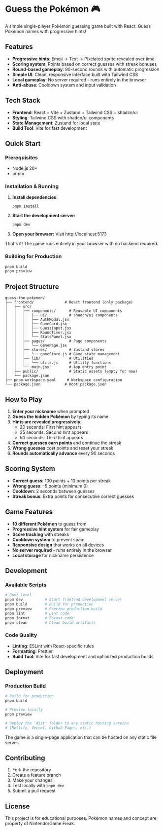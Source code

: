# Guess the Pokémon 🎮

A simple single-player Pokémon guessing game built with React. Guess Pokémon names with progressive hints!

## Features

- **Progressive hints**: Emoji → Text → Pixelated sprite revealed over time
- **Scoring system**: Points based on correct guesses with streak bonuses
- **Round-based gameplay**: 90-second rounds with automatic progression
- **Simple UI**: Clean, responsive interface built with Tailwind CSS
- **Local gameplay**: No server required - runs entirely in the browser
- **Anti-abuse**: Cooldown system and input validation

## Tech Stack

- **Frontend**: React + Vite + Zustand + Tailwind CSS + shadcn/ui
- **Styling**: Tailwind CSS with shadcn/ui components
- **State Management**: Zustand for local state
- **Build Tool**: Vite for fast development

## Quick Start

### Prerequisites

- Node.js 20+
- pnpm

### Installation & Running

1. **Install dependencies:**
   ```bash
   pnpm install
   ```

2. **Start the development server:**
   ```bash
   pnpm dev
   ```

3. **Open your browser:**
   Visit http://localhost:5173

That's it! The game runs entirely in your browser with no backend required.

### Building for Production

```bash
pnpm build
pnpm preview
```

## Project Structure

```
guess-the-pokemon/
├── frontend/              # React frontend (only package)
│   ├── src/
│   │   ├── components/      # Reusable UI components
│   │   │   ├── ui/          # shadcn/ui components
│   │   │   ├── AuthModal.jsx
│   │   │   ├── GameCard.jsx
│   │   │   ├── GuessInput.jsx
│   │   │   ├── RoundTimer.jsx
│   │   │   └── StatsPanel.jsx
│   │   ├── pages/           # Page components
│   │   │   └── GamePage.jsx
│   │   ├── stores/          # Zustand stores
│   │   │   └── gameStore.js # Game state management
│   │   ├── lib/             # Utilities
│   │   │   └── utils.js     # Utility functions
│   │   └── main.jsx         # App entry point
│   ├── public/              # Static assets (empty for now)
│   └── package.json
├── pnpm-workspace.yaml     # Workspace configuration
└── package.json           # Root package.json
```

## How to Play

1. **Enter your nickname** when prompted
2. **Guess the hidden Pokémon** by typing its name
3. **Hints are revealed progressively**:
   - 20 seconds: First hint appears
   - 35 seconds: Second hint appears
   - 50 seconds: Third hint appears
4. **Correct guesses earn points** and continue the streak
5. **Wrong guesses** cost points and reset your streak
6. **Rounds automatically advance** every 90 seconds

## Scoring System

- **Correct guess**: 100 points + 10 points per streak
- **Wrong guess**: -5 points (minimum 0)
- **Cooldown**: 2 seconds between guesses
- **Streak bonus**: Extra points for consecutive correct guesses

## Game Features

- **10 different Pokémon** to guess from
- **Progressive hint system** for fair gameplay
- **Score tracking** with streaks
- **Cooldown system** to prevent spam
- **Responsive design** that works on all devices
- **No server required** - runs entirely in the browser
- **Local storage** for nickname persistence

## Development

### Available Scripts

```bash
# Root level
pnpm dev          # Start frontend development server
pnpm build        # Build for production
pnpm preview      # Preview production build
pnpm lint         # Lint code
pnpm format       # Format code
pnpm clean        # Clean build artifacts
```

### Code Quality

- **Linting**: ESLint with React-specific rules
- **Formatting**: Prettier
- **Build Tool**: Vite for fast development and optimized production builds

## Deployment

### Production Build

```bash
# Build for production
pnpm build

# Preview locally
pnpm preview

# Deploy the 'dist' folder to any static hosting service
# (Netlify, Vercel, GitHub Pages, etc.)
```

The game is a single-page application that can be hosted on any static file server.

## Contributing

1. Fork the repository
2. Create a feature branch
3. Make your changes
4. Test locally with `pnpm dev`
5. Submit a pull request

## License

This project is for educational purposes. Pokémon names and concept are property of Nintendo/Game Freak.
